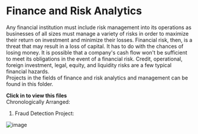 # Finance and Risk Analytics
Any financial institution must include risk management into its operations as businesses of all sizes must manage a variety of risks in order to maximize their return on investment and minimize their losses. Financial risk, then, is a threat that may result in a loss of capital. It has to do with the chances of losing money.
It is possible that a company's cash flow won't be sufficient to meet its obligations in the event of a financial risk. Credit, operational, foreign investment, legal, equity, and liquidity risks are a few typical financial hazards. <br>
Projects in the fields of finance and risk analytics and management can be found in this folder. <p>
**Click in to view this files** <br>
Chronologically Arranged:<br>
1. Fraud Detection Project: 


![image](https://user-images.githubusercontent.com/111154738/189188022-e5fac74e-11ba-4a56-afb4-7ded0628f5cc.png)
